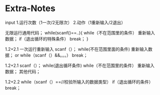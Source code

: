 # Extra-Notes

input
1.运行次数（1一次/2无限次） 2.动作（1重新输入/2退出）

无限运行通用代码；
while(scanf()==..){
  while（不在范围里的条件）
    重新输入数据；
  if（退出循环的特殊条件）
    break；
}


1.2+2.1
一次运行重新输入
scanf（）；
while(不在范围里面的条件)
  重新输入数据；
or
while（scanf（）&&。。。）
  break；
  
1.2+2.1
scanf（）；
while(退出循环条件)
  while（不在范围里的条件）
    重新输入数据；
  其他代码；

1.2+2.2
while（scanf（）==//校验所输入的数据类型）
  if（退出循环的条件）
    break；

